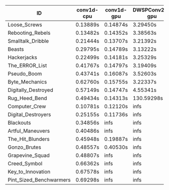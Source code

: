|ID|conv1d-cpu|conv1d-gpu|DWSPConv2D-gpu|gemm-gpu|avg|
|-|-|-|-|-|-|
|Loose_Screws|0.13889s|0.14874s|3.29450s|1.91975s|1.37547s|
|Rebooting_Rebels|0.13482s|0.14352s|3.38563s|1.84821s|1.37805s|
|Smalltalk_Dribble|0.21444s|0.13707s|3.21392s|2.00385s|1.39232s|
|Beasts|0.29795s|0.14789s|3.13222s|2.06028s|1.40959s|
|Hackerjacks|0.22499s|0.14181s|3.25329s|2.07125s|1.42284s|
|The_ERROR_List|0.41767s|0.14797s|3.19409s|2.01504s|1.44369s|
|Pseudo_Boom|0.43741s|0.16087s|3.52603s|2.08142s|1.55143s|
|Byte_Mechanics|0.62760s|0.15755s|3.22337s|2.62132s|1.65746s|
|Digitally_Destroyed|0.57149s|0.14747s|4.55341s|2.69694s|1.99233s|
|Rug_Heed_Bend|0.49434s|0.14313s|130.59298s|4.54141s|33.94297s|
|Computer_Crew|0.10781s|0.12120s|infs|4.78277s|infs|
|Digital_Destroyers|0.25155s|0.11736s|infs|2.02454s|infs|
|Blackouts|0.34856s|infs|infs|1.87096s|infs|
|Artful_Maneuvers|0.40486s|infs|infs|4.69523s|infs|
|The_Hit_Blunders|0.45948s|0.19887s|infs|1.99106s|infs|
|Gonzo_Brutes|0.48557s|0.40530s|infs|4.57907s|infs|
|Grapevine_Squad|0.48807s|infs|infs|4.64589s|infs|
|Creed_Symbol|0.66362s|infs|infs|4.66224s|infs|
|Key_to_Innovation|0.67578s|infs|infs|4.63250s|infs|
|Pint_Sized_Benchwarmers|0.69298s|infs|infs|4.66891s|infs|
